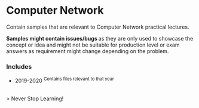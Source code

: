 # Computer Network
Contain samples that are relevant to Computer Network practical lectures.

<b>Samples might contain issues/bugs </b> as they are only used to showcase the concept or idea and might not be suitable for production level or exam answers as requirement might change depending on the problem.

### Includes
- 2019-2020 <sup> Contains files relevant to that year</sup>

<br>
> Never Stop Learning!
